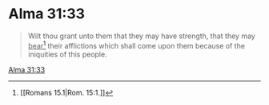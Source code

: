 # Alma 31:33

> Wilt thou grant unto them that they may have strength, that they may <u>bear</u>[^a] their afflictions which shall come upon them because of the iniquities of this people.

[Alma 31:33](https://www.churchofjesuschrist.org/study/scriptures/bofm/alma/31?lang=eng&id=p33#p33)


[^a]: [[Romans 15.1|Rom. 15:1.]]
